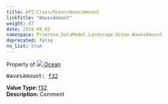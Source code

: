 ```yaml
---
title: API:Class/Ocean/WavesAmount
linkTitle: "WavesAmount"
weight: 87
date: 2019-08-02
namespace: Primrose.DataModel.Landscape.Ocean.WavesAmount
deprecated: false
no_list: true
---
```

Property of <a href="/docs/api-reference/Class/Ocean"><img src="/icons/silk/waves2.png"/>&nbsp;Ocean</a>
<pre class="method-declaration">
WavesAmount: <a class="type" href="/docs/api-reference/System/Primitives#single">f32</a></pre>
<b>Value Type: </b>
<a class="type" href="/docs/api-reference/System/Primitives#single">f32</a>
<br/>
<b>Description: </b>
Comment

